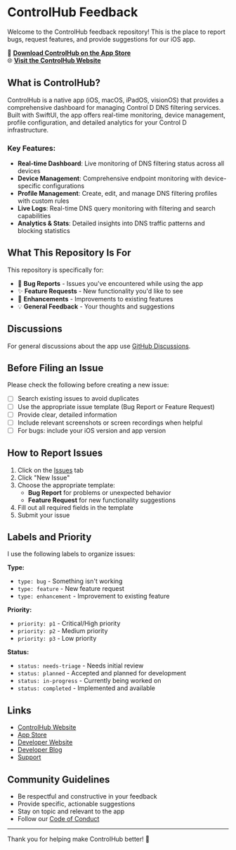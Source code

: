 # ControlHub Feedback

Welcome to the ControlHub feedback repository! This is the place to report bugs, request features, and provide suggestions for our iOS app.

📱 **[Download ControlHub on the App Store](https://apps.apple.com/us/app/controlhub-remote/id6475387909)**  
🌐 **[Visit the ControlHub Website](https://controlhub.vishalvshekkar.com)**

## What is ControlHub?

ControlHub is a native app (iOS, macOS, iPadOS, visionOS) that provides a comprehensive dashboard for managing Control D DNS filtering services. Built with SwiftUI, the app offers real-time monitoring, device management, profile configuration, and detailed analytics for your Control D infrastructure.

### Key Features:
- **Real-time Dashboard**: Live monitoring of DNS filtering status across all devices
- **Device Management**: Comprehensive endpoint monitoring with device-specific configurations
- **Profile Management**: Create, edit, and manage DNS filtering profiles with custom rules
- **Live Logs**: Real-time DNS query monitoring with filtering and search capabilities
- **Analytics & Stats**: Detailed insights into DNS traffic patterns and blocking statistics

## What This Repository Is For

This repository is specifically for:

- 🐛 **Bug Reports** - Issues you've encountered while using the app
- ✨ **Feature Requests** - New functionality you'd like to see
- 🚀 **Enhancements** - Improvements to existing features
- 💡 **General Feedback** - Your thoughts and suggestions

## Discussions

For general discussions about the app use [GitHub Discussions](https://github.com/vishalvshekkar/controlhub-feedback/discussions).

## Before Filing an Issue

Please check the following before creating a new issue:

- [ ] Search existing issues to avoid duplicates
- [ ] Use the appropriate issue template (Bug Report or Feature Request)
- [ ] Provide clear, detailed information
- [ ] Include relevant screenshots or screen recordings when helpful
- [ ] For bugs: include your iOS version and app version

## How to Report Issues

1. Click on the [Issues](../../issues) tab
2. Click "New Issue"
3. Choose the appropriate template:
   - **Bug Report** for problems or unexpected behavior
   - **Feature Request** for new functionality suggestions
4. Fill out all required fields in the template
5. Submit your issue

## Labels and Priority

I use the following labels to organize issues:

**Type:**
- `type: bug` - Something isn't working
- `type: feature` - New feature request
- `type: enhancement` - Improvement to existing feature

**Priority:**
- `priority: p1` - Critical/High priority
- `priority: p2` - Medium priority  
- `priority: p3` - Low priority

**Status:**
- `status: needs-triage` - Needs initial review
- `status: planned` - Accepted and planned for development
- `status: in-progress` - Currently being worked on
- `status: completed` - Implemented and available

## Links

- [ControlHub Website](https://controlhub.vishalvshekkar.com)
- [App Store](https://apps.apple.com/us/app/controlhub-remote/id6475387909)
- [Developer Website](https://vishalvshekkar.com)
- [Developer Blog](https://musings.vishalvshekkar.com)
- [Support](mailto:controlhub@vishalvshekkar.com)

## Community Guidelines

- Be respectful and constructive in your feedback
- Provide specific, actionable suggestions
- Stay on topic and relevant to the app
- Follow our [Code of Conduct](CODE_OF_CONDUCT.md)

---

Thank you for helping make ControlHub better! 🚀
